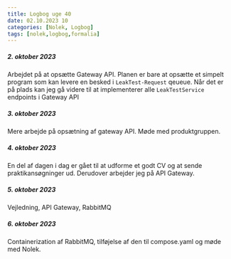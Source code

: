 ```yaml
---
title: Logbog uge 40
date: 02.10.2023 10
categories: [Nolek, Logbog]
tags: [nolek,logbog,formalia]
---
```


##### 2. oktober 2023
Arbejdet på at opsætte Gateway API. Planen er bare at opsætte et simpelt program som kan levere en besked i `LeakTest-Request` qeueue.
Når det er på plads kan jeg gå videre til at implementerer alle `LeakTestService` endpoints i Gateway API 

##### 3. oktober 2023
Mere arbejde på opsætning af gateway API. Møde med produktgruppen.

##### 4. oktober 2023
En del af dagen i dag er gået til at udforme et godt CV og at sende praktikansøgninger ud. Derudover arbejder jeg på API
Gateway.

##### 5. oktober 2023
Vejledning, API Gateway, RabbitMQ

##### 6. oktober 2023
Containerization af RabbitMQ, tilføjelse af den til compose.yaml og møde med Nolek.
